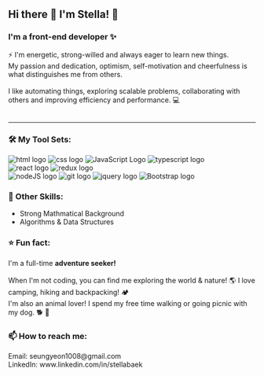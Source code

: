 ### <h2> Hi there 👋 I'm Stella! 🤍 </h2>
<h3> I'm a front-end developer ✨ </h3>

⚡️ I'm energetic, strong-willed and always eager to learn new things. <br>
My passion and dedication, optimism, self-motivation and cheerfulness is what distinguishes me from others. <br><br>
I like automating things, exploring scalable problems, collaborating with others and improving efficiency and performance. 💻<br><br>
****

<h3> 🛠 My Tool Sets:  </h3>

<p float="left">

<img src="https://img.shields.io/badge/html5-%23E34F26.svg?style=for-the-badge&logo=html5&logoColor=white" alt="html logo"  style="display: inline-block, margin: 5px">
<img src="https://img.shields.io/badge/css3-%231572B6.svg?style=for-the-badge&logo=css3&logoColor=white" alt="css logo"  style="display: inline-block"> 
<img src="https://img.shields.io/badge/javascript-%23323330.svg?style=for-the-badge&logo=javascript&logoColor=%23F7DF1E" alt="JavaScript Logo" style="display: inline-block">
<img src="https://img.shields.io/badge/typescript-%23007ACC.svg?style=for-the-badge&logo=typescript&logoColor=white" alt="typescript logo" style="display: inline-block"> <br>
<img src="https://img.shields.io/badge/react-%2320232a.svg?style=for-the-badge&logo=react&logoColor=%2361DAFB" alt="react logo"  style="display: inline-block">
<img src="https://img.shields.io/badge/redux-%23593d88.svg?style=for-the-badge&logo=redux&logoColor=white" alt="redux logo"  style="display: inline-block"> <br>
<img src="https://img.shields.io/badge/node.js-6DA55F?style=for-the-badge&logo=node.js&logoColor=white" alt="nodeJS logo"  style="display: inline-block">
<img src="https://img.shields.io/badge/git-%23F05033.svg?style=for-the-badge&logo=git&logoColor=white" alt="git logo"  style="display: inline-block">
<img src="https://img.shields.io/badge/jquery-%230769AD.svg?style=for-the-badge&logo=jquery&logoColor=white" alt="jquery logo" style="display: inline-block">
<img src="https://img.shields.io/badge/bootstrap-%23563D7C.svg?style=for-the-badge&logo=bootstrap&logoColor=white" alt="Bootstrap logo" style="display: inline-block">
</p>

<h3> 💪 Other Skills: </h3>

<ul>
<li> Strong Mathmatical Background </li>
<li>Algorithms & Data Structures </li>
</ul>

<h3> ⭐️ Fun fact: </h3>
I'm a full-time <b>adventure seeker!</b> <br><br>
When I'm not coding, you can find me exploring the world & nature! 🌎 I love camping, hiking and backpacking! 🏕 <br>
I'm also an animal lover! I spend my free time walking or going picnic with my dog. 🐕 🐾

<h3> 📫 How to reach me: </h3>
Email: seungyeon1008@gmail.com <br>
LinkedIn: www.linkedin.com/in/stellabaek

<!--
**StellaBaek/StellaBaek** is a ✨ _special_ ✨ repository because its `README.md` (this file) appears on your GitHub profile.

Here are some ideas to get you started:

- 🔭 I’m currently working on ...
- 🌱 I’m currently learning ...
- 👯 I’m looking to collaborate on ...
- 🤔 I’m looking for help with ...
- 💬 Ask me about ...
- 📫 How to reach me: ...
- 😄 Pronouns: ...
- ⚡ Fun fact: ...
-->
